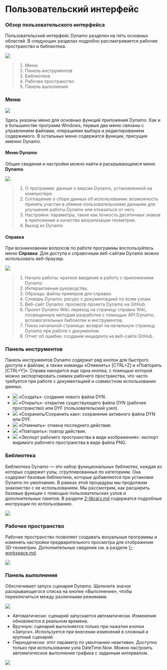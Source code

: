# Пользовательский интерфейс

### Обзор пользовательского интерфейса

Пользовательский интерфейс Dynamo разделен на пять основных областей. В следующих разделах подробно рассматривается рабочее пространство и библиотека.

![](images/userinterface-ui.jpg)

> 1. Меню
> 2. Панель инструментов
> 3. Библиотека
> 4. Рабочее пространство
> 5. Панель выполнения

### Меню

![](../.gitbook/assets/userinterface-menu\(1\).jpg)

Здесь указаны меню для основных функций приложения Dynamo. Как и в большинстве программ Windows, первые два меню связаны с управлением файлами, операциями выбора и редактированием содержимого. В остальных меню содержатся функции, присущие именно Dynamo.

#### Меню Dynamo

Общие сведения и настройки можно найти в раскрывающемся меню **Dynamo**.

![](images/userinterface-dynamomenu.jpg)

> 1. О программе: данные о версии Dynamo, установленной на компьютере.
> 2. Соглашение о сборе данных об использовании: возможность принять участие в обмене пользовательскими данными для улучшения работы Dynamo или отказаться от него.
> 3. Настройки: параметры, такие как точность десятичных знаков в приложении и качество визуализации геометрии.
> 4. Выход из Dynamo

#### Справка

При возникновении вопросов по работе программы воспользуйтесь меню **Справка**. Для доступа к справочным веб-сайтам Dynamo можно использовать веб-браузер.

![](images/userinterface-helpmenu.jpg)

> 1. Начало работы: краткое введение в работу с приложением Dynamo.
> 2. Интерактивные руководства.
> 3. Образцы: файлы примеров для справки.
> 4. Словарь Dynamo: ресурс с документацией по всем узлам.
> 5. Веб-сайт Dynamo: просмотр проекта Dynamo на GitHub.
> 6. Проект Dynamo Wiki: переход на страницу справки Wiki, посвященную методам разработки с помощью API Dynamo, вспомогательных библиотек и инструментов.
> 7. Показ начальной страницы: возврат на начальную страницу Dynamo при работе с документом.
> 8. Отчет об ошибке: создание инцидента на веб-сайте GitHub.

### Панель инструментов

Панель инструментов Dynamo содержит ряд кнопок для быстрого доступа к файлам, а также команды «Отменить» [CTRL+Z] и «Повторить [CTRL+Y]». Справа находится еще одна кнопка, с помощью которой можно экспортировать снимок рабочего пространства, что часто требуется при работе с документацией и совместном использовании данных.

* ![](images/userinterface-newfile.jpg) «Создать»: создание нового файла DYN.
* ![](images/userinterface-open.jpg) «Открыть»: открытие существующего файла DYN (рабочее пространство) или DYF (пользовательский узел).
* ![](images/userinterface-save.jpg) «Сохранить/Сохранить как»: сохранение активного файла DYN или DYF.
* ![](images/userinterface-undo.jpg) «Отменить»: отмена последнего действия.
* ![](images/userinterface-redo.jpg) «Повторить»: повтор действия.
* ![](images/userinterface-screenshot.jpg) «Экспорт рабочего пространства в виде изображения»: экспорт видимого рабочего пространства в виде файла PNG.

### Библиотека

Библиотека Dynamo — это набор функциональных библиотек, каждая из которых содержит узлы, сгруппированные по категориям. Она содержит базовые библиотеки, которые добавляются при установке Dynamo по умолчанию. В рамках этой процедуры мы продолжим знакомство с ее использованием. Мы рассмотрим, как расширить базовые функции с помощью пользовательских узлов и дополнительных пакетов. В разделе [2-library.md](2-library.md "mention") содержатся подробные инструкции по использованию.

![](images/userinterface-library.jpg)

### Рабочее пространство

Рабочее пространство позволяет создавать визуальные программы и изменять настройки предварительного просмотра для отображения 3D-геометрии. Дополнительные сведения см. в разделе [1-workspace.md](1-workspace.md "mention").

![](images/userinterface-workspace.gif)

### Панель выполнения

Обеспечивает запуск сценария Dynamo. Щелкните значок раскрывающегося списка на кнопке «Выполнение», чтобы переключиться между различными режимами.

![](images/userinterface-executionbar.gif)

* Автоматически: сценарий запускается автоматически. Изменения обновляются в реальном времени.
* Вручную: сценарий выполняется только при нажатии кнопки «Запуск». Используется при внесении изменений в сложный и крупный сценарий.
* Периодически: этот параметр по умолчанию неактивен. Доступно только при использовании узла DateTime.Now. Можно настроить автоматическое выполнение графика с заданным интервалом.

![](images/userinterface-executionbarDateTimenode.jpg)
